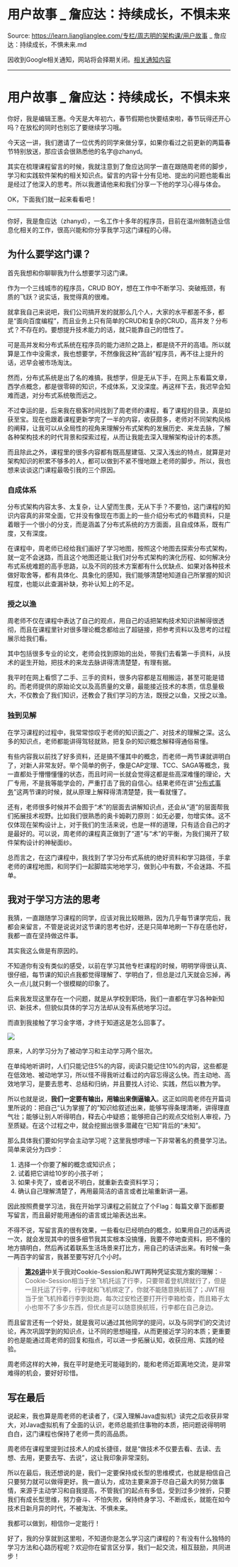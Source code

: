 # 用户故事 _ 詹应达：持续成长，不惧未来 

Source: https://learn.lianglianglee.com/专栏/周志明的架构课/用户故事 _ 詹应达：持续成长，不惧未来.md

因收到Google相关通知，网站将会择期关闭。[相关通知内容](https://lumendatabase.org/notices/44265620)

---

# 用户故事 \_ 詹应达：持续成长，不惧未来

你好，我是编辑王惠。今天是大年初六，春节假期也快要结束啦，春节玩得还开心吗？在放松的同时也别忘了要继续学习哦。

今天这一讲，我们邀请了一位优秀的同学来做分享，如果你看过之前更新的两篇春节特别放送，那应该会很熟悉他的名字@zhanyd。

其实在梳理课程留言的时候，我就注意到了詹应达同学一直在跟随周老师的脚步，学习和实践软件架构的相关知识点。留言的内容十分有见地、提出的问题也能看出是经过了他深入的思考。所以我邀请他来和我们分享一下他的学习心得与体会。

OK，下面我们就一起来看看吧！

---

你好，我是詹应达（zhanyd），一名工作十多年的程序员，目前在温州做制造业信息化相关的工作，很高兴能和你分享我学习这门课程的心得。

## 为什么要学这门课？

首先我想和你聊聊我为什么想要学习这门课。

作为一个三线城市的程序员，CRUD BOY，想在工作中不断学习、突破瓶颈，有质的飞跃？说实话，我觉得真的很难。

就拿我自己来说吧，我们公司搞开发的就那么几个人，大家的水平都差不多，都是“面向百度编程”，而且业务上只有简单的CRUD和复杂的CRUD，高并发？分布式？不存在的。要想提升技术能力的话，就只能靠自己的悟性了。

可是高并发和分布式系统在程序员的能力进阶之路上，都是绕不开的高墙。所以就算是工作中没需求，我也想要学，不然像我这种“高龄”程序员，再不往上提升的话，迟早会被市场淘汰。

然而，分布式系统是出了名的难搞，我想学，但是无从下手，在网上东看篇文章，西学点概念，都是很零碎的知识，不成体系，又没深度。再这样下去，我迟早会知难而退，对分布式系统敬而远之。

不过幸运的是，后来我在极客时间找到了周老师的课程，看了课程的目录，真是如获至宝。现在也跟着课程更新学完了一半的内容，收获颇多，老师对不同架构风格的阐释，让我可以从全局性的视角来理解分布式架构的发展历史、来龙去脉，了解各种架构技术的时代背景和探索过程，从而让我能去深入理解架构设计的本质。

而且除此之外，课程里的很多内容都有既高屋建瓴、又深入浅出的特点，就算是对架构知识的积累不够多的人，都可以做到不紧不慢地跟上老师的脚步。所以，我也想来谈谈这门课程最吸引我的三个原因。

### 自成体系

分布式架构内容太多、太复杂，让人望而生畏，无从下手？不要怕，这门课程的知识内容真的非常全面，它并没有像现在市面上的一些介绍分布式的书籍资料，只是着眼于一个很小的分支，而是涵盖了分布式系统的方方面面，且自成体系，既有广度，又有深度。

在课程中，周老师已经给我们画好了学习地图，按照这个地图去探索分布式架构，就一定不会迷路，而且这个地图还能让我们对分布式架构的演化历程、如何解决分布式系统难题的高手思路，以及不同的技术方案都有什么优缺点、如果对各种技术做好取舍等，都有具体化、具象化的感知，我们能够清楚地知道自己所掌握的知识程度，也能以此查漏补缺，弥补认知上的不足。

### 授之以渔

周老师不仅在课程中表达了自己的观点，用自己的话把架构技术知识讲解得很透彻，而且在课程里针对很多理论概念都给出了超链接，把参考资料以及思考的过程展示给我们看。

其中包括很多专业的论文，老师会找到原始的出处，带我们去看第一手资料，从技术的诞生开始，把技术的来龙去脉讲得清清楚楚，有理有据。

我平时在网上看惯了二手、三手的资料，很多内容都是互相搬运，甚至可能是错的。而老师提供的原始论文以及高质量的文章，最能接近技术的本质，信息量极大，不仅教会了我们知识，还教会了我们学习的方法，既授之以鱼，又授之以渔。

### 独到见解

在学习课程的过程中，我常常惊叹于老师的知识面之广、对技术的理解之深。这么多的知识点，老师都能讲得驾轻就熟，把复杂的知识概念解释得通俗易懂。

有些内容我以前找了好多资料，还是搞不懂其中的概念，而老师一两节课就讲明白了，对新人非常友好。举个简单的例子，像是CAP定理、TCC、SAGA等概念，我一直都处于懵懵懂懂的状态，而且时间一长就会觉得这都是些高深难懂的理论，大厂专用，不是我等能学会的，严重打击了我的自信心。结果老师在讲“[分布式事务](https://time.geekbang.org/column/article/322287)”这两节课的时候，就从原理上解释得清清楚楚，我一看就懂了。

还有，老师很多时候并不会囿于“术”的层面去讲解知识点，还会从“道”的层面帮我们拓展技术视野。比如我们很熟悉的奥卡姆剃刀原则：如无必要，勿增实体。这不仅体现在架构设计上，对于我们的生活来说，也是一样的道理，只有适合自己的才是最好的。可以说，周老师的课程真正做到了“道”与“术”的平衡，为我们揭开了软件架构设计的神秘面纱。

总而言之，在这门课程中，我找到了学习分布式系统的绝好资料和学习路径，手拿老师的课程地图，和同学们一起脚踏实地地学习，做到心中有数，不会迷路、不孤单。

## 我对于学习方法的思考

我猜，一直跟随学习课程的同学，应该对我比较眼熟，因为几乎每节课学完后，我都会来留言，不管是说说对这节课的思考也好，还是只简单地刷一下存在感也好，我都一直在坚持做这件事。

其实我这么做是有原因的。

不知道你有没有类似的感受，以前在学习其他专栏课程的时候，明明学得很认真、很仔细，每节课的知识点我都觉得理解了、学明白了，但总是过几天就会忘掉，再久一点儿就只剩一个很模糊的印象了。

后来我发现这里存在一个问题，就是从学校到职场，我们一直都在学习各种新知识、新技术，但貌似具体的学习方法却从没有系统地学习过。

而直到我接触了学习金字塔，才终于知道这是怎么回事了。

![](assets/581398e0ec64418c96041976431fdb28.jpg)

原来，人的学习分为了被动学习和主动学习两个层次。

在单纯地听讲时，人们只能记住5%的内容，阅读只能记住10%的内容，这些都是在低效地、被动地学习，所以怪不得我听过看过的内容忘得这么快。而主动地、高效地学习，是要去思考、总结和归纳，并且要找人讨论、实践，然后以教为学。

所以也就是说，**我们一定要有输出，用输出来倒逼输入**。这正如同周老师在开篇词里所说的：把自己“认为掌握了的”知识给叙述出来，能够写得条理清晰，讲得理直气壮；能够让别人听得明白，释去心中疑惑；能够把自己的观点交给别人审视，乃至质疑。在这个过程之中，就会挖掘出很多潜藏在“已知”背后的“未知”。

那么具体我们要如何学会主动学习呢？这里我想啰嗦一下非常著名的费曼学习法。简单来说分为四步：

1. 选择一个你要了解的概念或知识点；
2. 试着把它讲给10岁的小孩子听；
3. 如果卡壳了，或者说不明白，就重新去查资料学习；
4. 确认自己理解清楚了，再用最简洁的语言或者比喻重新讲一遍。

因此按照费曼学习法，我在开始学习课程之前就立了个Flag：每篇文章下面都要写留言，而且最好能用通俗的语言或比喻表达出来。

不得不说，写留言真的很有效果，一些看似已经明白的概念，如果用自己的话再说一次，就会发现其中的很多细节我其实根本没搞懂，我要不停地查资料，把不懂的地方搞明白，然后再试着联系生活场景来打比方，用自己的话讲出来。有时候一条一两百字的留言，我甚至要写好几个小时。

> [**第26讲**](https://time.geekbang.org/column/article/333272)**中关于我对Cookie-Session和JWT两种凭证实现方案的理解：**-
> Cookie-Session相当于坐飞机托运了行李，只要带着登机牌就行了，但是一旦托运了行李，行李就和飞机绑定了，你就不能随意换航班了；JWT相当于坐飞机拎着行李到处跑，每次过安检还要打开行李箱检查，而且箱子太小也带不了多少东西，但优点是可以随意换航班，行李都在自己身边。

而且留言还有一个好处，就是我可以通过其他同学的提问，以及与同学们的交流讨论，再次巩固学到的知识点，让不同的思想碰撞，从而更接近学习的本质；更重要的也是能通过周老师的回复和指点，可以进一步拓展认知，收获应用、实践的经验。

周老师这样的大神，我在平时是绝无可能碰到的，能和老师近距离地交流，是非常难得的机会，要好好珍惜。

## 写在最后

说起来，我也算是周老师的老读者了，《深入理解Java虚拟机》读完之后收获非常大，对Java虚拟机有了全面的认识，老师总能抓住事物的本质，把问题说得明明白白，这门课程也保持了老师一贯的高品质。

周老师在课程里提到过技术人的成长捷径，就是“做技术不仅要去看、去读、去想、去用，更要去写、去说”，这让我印象非常深刻。

所以在最后，我还想说的是，我们一定要保持成长型的思维模式，也就是相信自己只要努力就可以做得更好。我一直认为，成功主要来源于尽自己最大的努力做事情，来源于主动学习和自我提高，不管我们的起点有多低，受到过多少挫折，只要我们有成长型思维，努力奋斗、不怕失败，保持终身学习、不断成长，就能在如今技术日新月异的时代，不被淘汰、不惧未来。

我都可以做到，相信你一定能行！

好了，我的分享就到这里啦，不知道你是怎么学习这门课程的？有没有什么独特的学习方法和心路历程呢？欢迎你在留言区分享，我们一起交流，相互鼓励，共同进步！